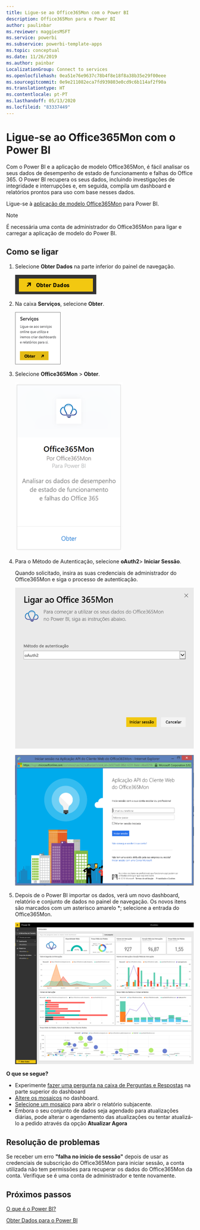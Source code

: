 ```yaml
---
title: Ligue-se ao Office365Mon com o Power BI
description: Office365Mon para o Power BI
author: paulinbar
ms.reviewer: maggiesMSFT
ms.service: powerbi
ms.subservice: powerbi-template-apps
ms.topic: conceptual
ms.date: 11/26/2019
ms.author: painbar
LocalizationGroup: Connect to services
ms.openlocfilehash: 0ea51e76e9637c78b4f8e18f8a38b35e29f00eee
ms.sourcegitcommit: 0e9e211082eca7fd939803e0cd9c6b114af2f90a
ms.translationtype: HT
ms.contentlocale: pt-PT
ms.lasthandoff: 05/13/2020
ms.locfileid: "83337449"
---
```

# <a name="connect-to-office365mon-with-power-bi"></a>Ligue-se ao Office365Mon com o Power BI
Com o Power BI e a aplicação de modelo Office365Mon, é fácil analisar os seus dados de desempenho de estado de funcionamento e falhas do Office 365. O Power BI recupera os seus dados, incluindo investigações de integridade e interrupções e, em seguida, compila um dashboard e relatórios prontos para uso com base nesses dados.

Ligue-se à [aplicação de modelo Office365Mon](https://msit.powerbi.com/groups/me/getapps/services/office365mon.office365mon_powerbi_v3) para Power BI.

>[!NOTE]
>É necessária uma conta de administrador do Office365Mon para ligar e carregar a aplicação de modelo do Power BI.

## <a name="how-to-connect"></a>Como se ligar
1. Selecione **Obter Dados** na parte inferior do painel de navegação.
   
   ![](media/service-connect-to-office365mon/pbi_getdata.png)
2. Na caixa **Serviços**, selecione **Obter**.
   
   ![](media/service-connect-to-office365mon/pbi_getservices.png) 
3. Selecione **Office365Mon** \> **Obter**.
   
   ![](media/service-connect-to-office365mon/o365mon.png)
4. Para o Método de Autenticação, selecione **oAuth2**\> **Iniciar Sessão**.
   
   Quando solicitado, insira as suas credenciais de administrador do Office365Mon e siga o processo de autenticação.
   
   ![](media/service-connect-to-office365mon/creds.png)
   
   ![](media/service-connect-to-office365mon/creds2.png)
5. Depois de o Power BI importar os dados, verá um novo dashboard, relatório e conjunto de dados no painel de navegação. Os novos itens são marcados com um asterisco amarelo \*; selecione a entrada do Office365Mon.
   
   ![](media/service-connect-to-office365mon/dashboard4.png)

**O que se segue?**

* Experimente [fazer uma pergunta na caixa de Perguntas e Respostas](../consumer/end-user-q-and-a.md) na parte superior do dashboard
* [Altere os mosaicos](../create-reports/service-dashboard-edit-tile.md) no dashboard.
* [Selecione um mosaico](../consumer/end-user-tiles.md) para abrir o relatório subjacente.
* Embora o seu conjunto de dados seja agendado para atualizações diárias, pode alterar o agendamento das atualizações ou tentar atualizá-lo a pedido através da opção **Atualizar Agora**

## <a name="troubleshooting"></a>Resolução de problemas
Se receber um erro **"falha no inicio de sessão"** depois de usar as credenciais de subscrição do Office365Mon para iniciar sessão, a conta utilizada não tem permissões para recuperar os dados do Office365Mon da conta. Verifique se é uma conta de administrador e tente novamente.

## <a name="next-steps"></a>Próximos passos
[O que é o Power BI?](../fundamentals/power-bi-overview.md)

[Obter Dados para o Power BI](service-get-data.md)
